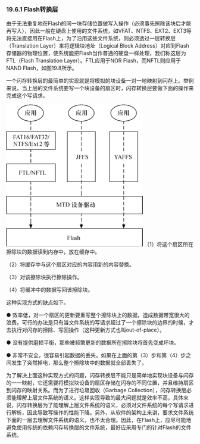 ### 19.6.1 Flash转换层

由于无法重复地在Flash的同一块存储位置做写入操作（必须事先擦除该块后才能再写入），因此一般在硬盘上使用的文件系统，如VFAT、NTFS、EXT2、EXT3等将无法直接用在Flash上，为了沿用这些文件系统，则必须透过一层转换层（Translation Layer）来将逻辑块地址（Logical Block Address）对应到Flash存储器的物理位置，使系统能把Flash当作普通的硬盘一样处理，我们称这层为FTL（Flash Translation Layer）。FTL应用于NOR Flash，而NFTL则应用于NAND Flash，如图19.8所示。

一个闪存转换层的最简单的实现就是将模拟的块设备一对一地映射到闪存上。举例来说，当上层的文件系统要写一个块设备的扇区时，闪存转换层要做下面的操作来完成这个写请求。

![P519_50991.jpg](../images/P519_50991.jpg)
（1）将这个扇区所在擦除块的数据读到内存中，放在缓存中。

（2）将缓存中与这个扇区对应的内容用新的内容替换。

（3）对该擦除块执行擦除操作。

（4）将缓冲中的数据写回该擦除块。

这种实现方式的缺点如下。

● 效率低，对一个扇区的更新要重写整个擦除块上的数据，造成数据带宽很大的浪费。可行的办法是只有当文件系统的写请求超过了一个擦除块的边界的时候，才去执行对闪存的擦除、写回操作（这种更新方式也叫out-of-place）。

● 没有提供磨损平衡，那些被频繁更新的数据所在擦除块将首先变成坏块。

● 非常不安全，很容易引起数据的丢失。如果在上面的第（3）步和第（4）步之间发生了突然掉电，那么整个擦除块中的数据就全部丢失了。

为了解决上面这种实现方式的问题，闪存转换层不能只是简单地实现块设备与闪存的一一映射，它还需要将模拟块设备的扇区存储在闪存的不同位置，并且维持扇区到闪存的映射关系。而为了进行垃圾回收（Garbage Collection），闪存转换层必须能理解上层文件系统的语义。这样实现导致的最大问题就是效率不高，具体来说，闪存转换层为了能理解上层文件系统的语义，必须对文件系统的每个写请求进行解析，因此导致写操作的性能下降。另外，从软件的架构上来讲，要求文件系统下面的一层去理解文件系统的语义，也不太合理。因此，在Flash上，应尽可能地避免使用传统的依赖闪存转换层的文件系统，最好应采用专门的针对Flash的文件系统。

